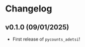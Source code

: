 # Changelog

<!--next-version-placeholder-->

## v0.1.0 (09/01/2025)

- First release of `pycounts_adetsi`!